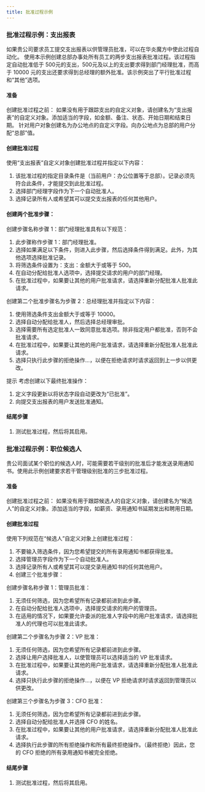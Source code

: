 ```yaml
---
title: 批准过程示例
---
```


### 批准过程示例：支出报表
如果贵公司要求员工提交支出报表以供管理员批准，可以在华炎魔方中使此过程自动化。
使用本示例创建总部办事处所有员工的两步支出报表批准过程。该过程指定自动批准低于 500元的支出，500元及以上的支出要求得到部门经理批准，而高于 10000 元的支出还要求得到总经理的额外批准。该示例突出了平行批准过程和“其他”选项。

#### 准备
创建批准过程之前：
如果没有用于跟踪支出的自定义对象，请创建名为“支出报表”的自定义对象。添加适当的字段，如金额、备注、状态、开始日期和结束日期。
针对用户对象创建名为办公地点的自定义字段。向办公地点为总部的用户分配“总部”值。

#### 创建批准过程
使用“支出报表”自定义对象创建批准过程并指定以下内容：
1. 该批准过程的指定目录条件是（当前用户：办公位置等于总部）。记录必须先符合此条件，才能提交到此批准过程。
2. 选择部门经理字段作为下一个自动批准人。
3. 选择记录所有人或希望其可以提交支出报表的任何其他用户。

#### 创建两个批准步骤：
创建步骤名称步骤 1：部门经理批准具有以下规范：
1. 此步骤称作步骤 1：部门经理批准。
2. 选择如果满足以下条件，则进入此步骤，然后选择条件得到满足。此外，为其他选项选择批准记录。
3. 将筛选条件设置为：支出：金额大于或等于 500。
4. 在自动分配给批准人选项中，选择提交请求的用户的部门经理。
5. 在批准过程中，如果要让其他的用户批准请求，请选择重新分配批准人批准此请求。

创建第二个批准步骤名为步骤 2：总经理批准并指定以下内容：
1. 使用筛选条件支出金额大于或等于 10000。
2. 选择自动分配给批准人，然后选择总经理审批。
3. 选择需要所有选定批准人一致同意批准选项。除非指定用户都批准，否则不会批准请求。
4. 在批准过程中，如果要让其他的用户批准请求，请选择重新分配批准人批准此请求。
5. 选择只执行此步骤的拒绝操作...，以便在拒绝请求时请求返回到上一步以供更改。

提示 考虑创建以下最终批准操作：
1. 定义字段更新以将状态字段自动更改为“已批准”。
2. 向提交支出报表的用户发送批准通知。

#### 结尾步骤
1. 测试批准过程，然后将其启用。

### 批准过程示例：职位候选人
贵公司面试某个职位的候选人时，可能需要若干级别的批准后才能发送录用通知书。使用此示例创建要求若干管理级别批准的三步批准过程。

#### 准备
创建批准过程之前：
如果没有用于跟踪候选人的自定义对象，请创建名为“候选人”的自定义对象。添加适当的字段，如薪资、录用通知书延期发出和聘用日期。

#### 创建批准过程
使用下列规范在“候选人”自定义对象上创建批准过程：
1. 不要输入筛选条件，因为您希望提交的所有录用通知书都获得批准。
2. 选择管理员字段作为下一个自动批准人。
3. 选择记录所有人或希望其可以提交录用通知书的任何其他用户。
4. 创建三个批准步骤：

创建步骤名称步骤 1：管理员批准：
1. 无须任何筛选，因为您希望所有记录都前进到此步骤。
2. 在自动分配给批准人选项中，选择提交请求的用户的管理员。
3. 在适用的情况下，如果要允许委派的批准人字段中的用户批准请求，请选择批准人的代理也可以批准此请求。

创建第二个步骤名为步骤 2：VP 批准：
1. 无须任何筛选，因为您希望所有记录都前进到此步骤。
2. 选择让用户选择批准人，以使管理员可以选择适当的 VP 批准请求。
3. 在批准过程中，如果要让其他的用户批准请求，请选择重新分配批准人批准此请求。
4. 选择只执行此步骤的拒绝操作...，以便在 VP 拒绝请求时请求返回到管理员以供更改。

创建第三个步骤名为步骤 3：CFO 批准：
1. 无须任何筛选，因为您希望所有记录都前进到此步骤。
2. 选择自动分配给批准人并选择 CFO 的姓名。
3. 在批准过程中，如果要让其他的用户批准请求，请选择重新分配批准人批准此请求。
4. 选择执行此步骤的所有拒绝操作和所有最终拒绝操作。（最终拒绝）因此，您的 CFO 拒绝的所有录用通知书被完全拒绝。

#### 结尾步骤
1. 测试批准过程，然后将其启用。
